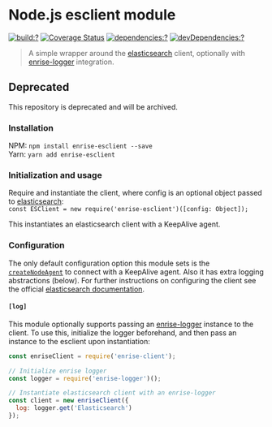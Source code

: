 # Node.js esclient module

[![build:?](https://img.shields.io/travis/Enrise/node-esclient.svg?style=flat-square)](https://travis-ci.org/Enrise/node-esclient)
[![Coverage Status](https://img.shields.io/coveralls/Enrise/node-esclient/master.svg?style=flat-square)](https://coveralls.io/github/Enrise/node-esclient?branch=master)
[![dependencies:?](https://img.shields.io/david/Enrise/node-esclient.svg?style=flat-square)](https://david-dm.org/Enrise/node-esclient)
[![devDependencies:?](https://img.shields.io/david/dev/Enrise/node-esclient.svg?style=flat-square)](https://david-dm.org/Enrise/node-esclient)

> A simple wrapper around the [elasticsearch](https://github.com/elastic/elasticsearch-js) client, optionally with [enrise-logger](https://github.com/Enrise/node-logger) integration.

## Deprecated

This repository is deprecated and will be archived.

### Installation
NPM: `npm install enrise-esclient --save`  
Yarn: `yarn add enrise-esclient`

### Initialization and usage
Require and instantiate the client, where config is an optional object passed to [elasticsearch](https://www.npmjs.com/package/elasticsearch):  
`const ESClient = new require('enrise-esclient')([config: Object]);`

This instantiates an elasticsearch client with a KeepAlive agent.

### Configuration
The only default configuration option this module sets is the [`createNodeAgent`](https://www.elastic.co/guide/en/elasticsearch/client/javascript-api/current/configuration.html#config-create-node-agent) to connect with a KeepAlive agent. Also it has extra logging abstractions (below). For further instructions on configuring the client see the official [elasticsearch documentation](https://www.elastic.co/guide/en/elasticsearch/client/javascript-api/current/configuration.html).

#### `[log]`
This module optionally supports passing an [enrise-logger](https://github.com/Enrise/node-logger) instance to the client. To use this, initialize the logger beforehand, and then pass an instance to the esclient upon instantiation:  
```javascript
const enriseClient = require('enrise-client');

// Initialize enrise logger
const logger = require('enrise-logger')();

// Instantiate elasticsearch client with an enrise-logger
const client = new enriseClient({
  log: logger.get('Elasticsearch')
});
```
